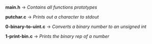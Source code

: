 **main.h** -> *Contains all functions prototypes*

**putchar.c** -> *Prints out a character to stdout*

**0-binary-to-uint.c** -> *Converts a binary number to an unsigned int*

**1-print-bin.c** -> *Prints the binary rep of a number*
